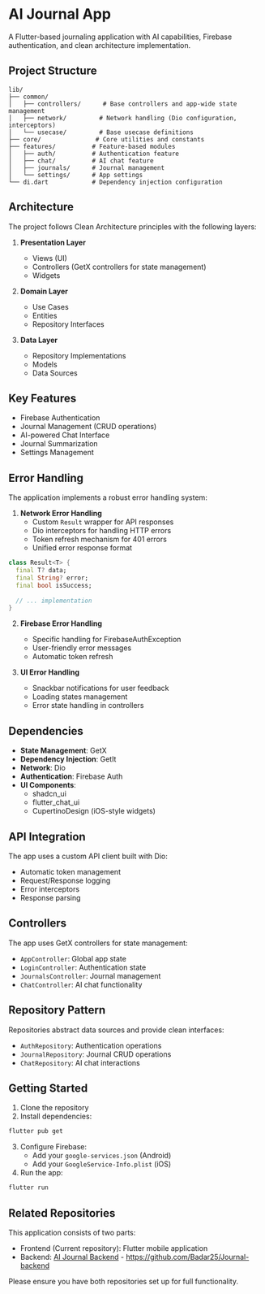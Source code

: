 
# AI Journal App

A Flutter-based journaling application with AI capabilities, Firebase authentication, and clean architecture implementation.


## Project Structure

```plaintext
lib/
├── common/
│   ├── controllers/      # Base controllers and app-wide state management
│   ├── network/         # Network handling (Dio configuration, interceptors)
│   └── usecase/         # Base usecase definitions
├── core/               # Core utilities and constants
├── features/          # Feature-based modules
│   ├── auth/          # Authentication feature
│   ├── chat/          # AI chat feature
│   ├── journals/      # Journal management
│   └── settings/      # App settings
└── di.dart            # Dependency injection configuration
```

## Architecture

The project follows Clean Architecture principles with the following layers:

1. **Presentation Layer**
   - Views (UI)
   - Controllers (GetX controllers for state management)
   - Widgets

2. **Domain Layer**
   - Use Cases
   - Entities
   - Repository Interfaces

3. **Data Layer**
   - Repository Implementations
   - Models
   - Data Sources

## Key Features

- Firebase Authentication
- Journal Management (CRUD operations)
- AI-powered Chat Interface
- Journal Summarization
- Settings Management

## Error Handling

The application implements a robust error handling system:

1. **Network Error Handling**
   - Custom `Result` wrapper for API responses
   - Dio interceptors for handling HTTP errors
   - Token refresh mechanism for 401 errors
   - Unified error response format

```dart
class Result<T> {
  final T? data;
  final String? error;
  final bool isSuccess;
  
  // ... implementation
}
```

2. **Firebase Error Handling**
   - Specific handling for FirebaseAuthException
   - User-friendly error messages
   - Automatic token refresh

3. **UI Error Handling**
   - Snackbar notifications for user feedback
   - Loading states management
   - Error state handling in controllers

## Dependencies

- **State Management**: GetX
- **Dependency Injection**: GetIt
- **Network**: Dio
- **Authentication**: Firebase Auth
- **UI Components**: 
  - shadcn_ui
  - flutter_chat_ui
  - CupertinoDesign (iOS-style widgets)

## API Integration

The app uses a custom API client built with Dio:

- Automatic token management
- Request/Response logging
- Error interceptors
- Response parsing

## Controllers

The app uses GetX controllers for state management:

- `AppController`: Global app state
- `LoginController`: Authentication state
- `JournalsController`: Journal management
- `ChatController`: AI chat functionality

## Repository Pattern

Repositories abstract data sources and provide clean interfaces:

- `AuthRepository`: Authentication operations
- `JournalRepository`: Journal CRUD operations
- `ChatRepository`: AI chat interactions

## Getting Started

1. Clone the repository
2. Install dependencies:
```bash
flutter pub get
```
3. Configure Firebase:
   - Add your `google-services.json` (Android)
   - Add your `GoogleService-Info.plist` (iOS)
4. Run the app:
```bash
flutter run
```

## Related Repositories

This application consists of two parts:
- Frontend (Current repository): Flutter mobile application
- Backend: [AI Journal Backend]([https://github.com/Badar25/Journal-backend]) - https://github.com/Badar25/Journal-backend

Please ensure you have both repositories set up for full functionality.
